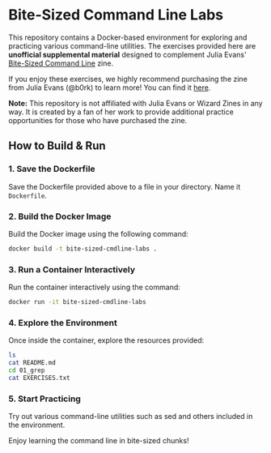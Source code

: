 # Bite-Sized Command Line Labs

This repository contains a Docker-based environment for exploring and practicing various command-line utilities. The exercises provided here are **unofficial supplemental material** designed to complement Julia Evans' [Bite-Sized Command Line](https://wizardzines.com/zines/bite-size-command-line/) zine.

If you enjoy these exercises, we highly recommend purchasing the zine from Julia Evans (@b0rk) to learn more! You can find it [here](https://wizardzines.com/zines/bite-size-command-line/).

**Note:** This repository is not affiliated with Julia Evans or Wizard Zines in any way. It is created by a fan of her work to provide additional practice opportunities for those who have purchased the zine.

## How to Build & Run

### 1. Save the Dockerfile
Save the Dockerfile provided above to a file in your directory. Name it `Dockerfile`.

### 2. Build the Docker Image
Build the Docker image using the following command:

```bash
docker build -t bite-sized-cmdline-labs .
```

### 3. Run a Container Interactively
Run the container interactively using the command:

```bash
docker run -it bite-sized-cmdline-labs
```

### 4. Explore the Environment
Once inside the container, explore the resources provided:

```bash
ls
cat README.md
cd 01_grep
cat EXERCISES.txt
```

### 5. Start Practicing
Try out various command-line utilities such as sed and others included in the environment.

Enjoy learning the command line in bite-sized chunks!